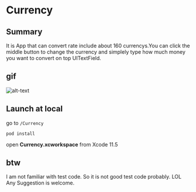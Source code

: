 # Currency

## Summary
It is App that can convert rate include about 160 currencys.You can click the middle button to change the currency and simplely type how much money you want to convert on top UITextField.

## gif
![alt-text](https://github.com/tzxdtc/Currency/blob/master/appGIF.gif)

## Launch at local
go to `/Currency`

`pod install`

open **Currency.xcworkspace** from Xcode 11.5

## btw
I am not familiar with test code. So it is not good test code probably. LOL
Any Suggestion is welcome.

